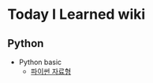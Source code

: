 # Today I Learned wiki

## Python

- Python basic
  - [파이썬 자료형](https://github.com/greenideology/self_study/blob/main/python/2022-02-03-python_data_type.md)
